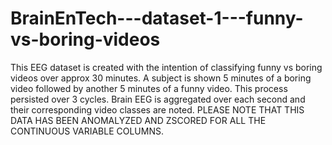 # BrainEnTech---dataset-1---funny-vs-boring-videos
This EEG dataset is created with the intention of classifying funny vs boring videos over approx 30 minutes. A subject is shown 5 minutes of a boring video followed by another 5 minutes of a funny video. This process persisted over 3 cycles. Brain EEG is aggregated over each second and their corresponding video classes are noted. PLEASE NOTE THAT THIS DATA HAS BEEN ANOMALYZED AND ZSCORED FOR ALL THE CONTINUOUS VARIABLE COLUMNS.
